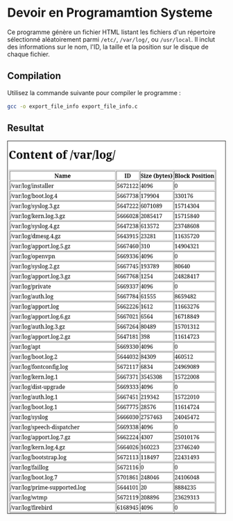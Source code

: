 # Devoir en Programamtion Systeme

Ce programme génère un fichier HTML listant les fichiers d'un répertoire sélectionné aléatoirement parmi `/etc/`, `/var/log/`, ou `/usr/local`. Il inclut des informations sur le nom, l'ID, la taille et la position sur le disque de chaque fichier.

## Compilation

Utilisez la commande suivante pour compiler le programme :

```bash
gcc -o export_file_info export_file_info.c
```

## Resultat
![tableau](Screenshot_25-mars_19-14-00_17651.png)
